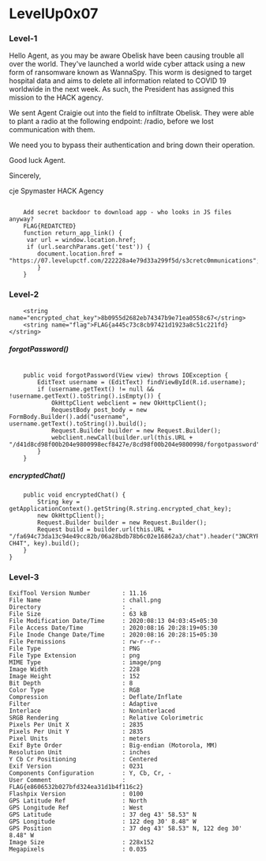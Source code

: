 # LevelUp0x07

### Level-1
Hello Agent, as you may be aware Obelisk have been causing trouble all over the world. They've launched a world wide cyber attack using a new form of ransomware known as WannaSpy. This worm is designed to target hospital data and aims to delete all information related to COVID 19 worldwide in the next week. As such, the President has assigned this mission to the HACK agency.

We sent Agent Craigie out into the field to infiltrate Obelisk. They were able to plant a radio at the following endpoint: /radio, before we lost communication with them.

We need you to bypass their authentication and bring down their operation.

Good luck Agent.

Sincerely,

cje
Spymaster
HACK Agency


```

    Add secret backdoor to download app - who looks in JS files anyway?
    FLAG{REDATCTED}
  	function return_app_link() {
     var url = window.location.href;
	 if (url.searchParams.get('test')) {
     	document.location.href = "https://07.levelupctf.com/222228a4e79d33a299f5d/s3cretc0mmunications";
    	}
    }
```
### Level-2

```    
    <string name="encrypted_chat_key">8b0955d2682eb74347b9e71ea0558c67</string>
    <string name="flag">FLAG{a445c73c8cb97421d1923a8c51c221fd}</string>
```

##### _forgotPassword()_

```

    public void forgotPassword(View view) throws IOException {
        EditText username = (EditText) findViewById(R.id.username);
        if (username.getText() != null && !username.getText().toString().isEmpty()) {
            OkHttpClient webclient = new OkHttpClient();
            RequestBody post_body = new FormBody.Builder().add("username", username.getText().toString()).build();
            Request.Builder builder = new Request.Builder();
            webclient.newCall(builder.url(this.URL + "/d41d8cd98f00b204e9800998ecf8427e/8cd98f00b204e9800998/forgotpassword").post(post_body).build()).execute().code();
        }
    }
```
##### _encryptedChat()_

```
    public void encryptedChat() {
        String key = getApplicationContext().getString(R.string.encrypted_chat_key);
        new OkHttpClient();
        Request.Builder builder = new Request.Builder();
        Request build = builder.url(this.URL + "/fa694c73da13c94e49cc82b/06a28bdb78b6c02e16862a3/chat").header("3NCRYPT3D-CH4T", key).build();
    }
}
```
### Level-3

```
ExifTool Version Number         : 11.16
File Name                       : chall.png
Directory                       : .
File Size                       : 63 kB
File Modification Date/Time     : 2020:08:13 04:03:45+05:30
File Access Date/Time           : 2020:08:16 20:28:19+05:30
File Inode Change Date/Time     : 2020:08:16 20:28:15+05:30
File Permissions                : rw-r--r--
File Type                       : PNG
File Type Extension             : png
MIME Type                       : image/png
Image Width                     : 228
Image Height                    : 152
Bit Depth                       : 8
Color Type                      : RGB
Compression                     : Deflate/Inflate
Filter                          : Adaptive
Interlace                       : Noninterlaced
SRGB Rendering                  : Relative Colorimetric
Pixels Per Unit X               : 2835
Pixels Per Unit Y               : 2835
Pixel Units                     : meters
Exif Byte Order                 : Big-endian (Motorola, MM)
Resolution Unit                 : inches
Y Cb Cr Positioning             : Centered
Exif Version                    : 0231
Components Configuration        : Y, Cb, Cr, -
User Comment                    : FLAG{e8606532b027bfd324ea31d1b4f116c2}
Flashpix Version                : 0100
GPS Latitude Ref                : North
GPS Longitude Ref               : West
GPS Latitude                    : 37 deg 43' 58.53" N
GPS Longitude                   : 122 deg 30' 8.48" W
GPS Position                    : 37 deg 43' 58.53" N, 122 deg 30' 8.48" W
Image Size                      : 228x152
Megapixels                      : 0.035
```

